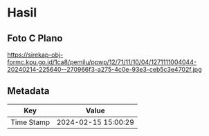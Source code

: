 # Hasil

## Foto C Plano

https://sirekap-obj-formc.kpu.go.id/1ca8/pemilu/ppwp/12/71/11/10/04/1271111004044-20240214-225640--270966f3-a275-4c0e-93e3-ceb5c3e4702f.jpg


## Metadata

| Key        | Value               |
| ---------- | ------------------- |
| Time Stamp | 2024-02-15 15:00:29 |




